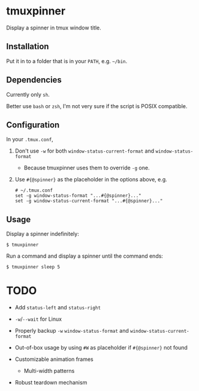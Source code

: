 # tmuxpinner
Display a spinner in tmux window title.


## Installation
Put it in to a folder that is in your `PATH`, e.g. `~/bin`.


## Dependencies
Currently only `sh`.

Better use `bash` or `zsh`, I'm not very sure if the script is POSIX compatible.


## Configuration
In your `.tmux.conf`,

1.  Don't use `-w` for both `window-status-current-format` and `window-status-format`

    -   Because tmuxpinner uses them to override `-g` one.

2.  Use `#{@spinner}` as the placeholder in the options above, e.g.

    ```tmux
    # ~/.tmux.conf
    set -g window-status-format "...#{@spinner}..."
    set -g window-status-current-format "...#{@spinner}..."
    ```

## Usage
Display a spinner indefinitely:
```console
$ tmuxpinner
```

Run a command and display a spinner until the command ends:
```console
$ tmuxpinner sleep 5
```


# TODO

*   Add `status-left` and `status-right`

*   `-w`/`--wait` for Linux

*   Properly backup `-w` `window-status-format` and `window-status-current-format`

*   Out-of-box usage by using `#W` as placeholder if `#{@spinner}` not found

*   Customizable animation frames

    -   Multi-width patterns

*   Robust teardown mechanism
